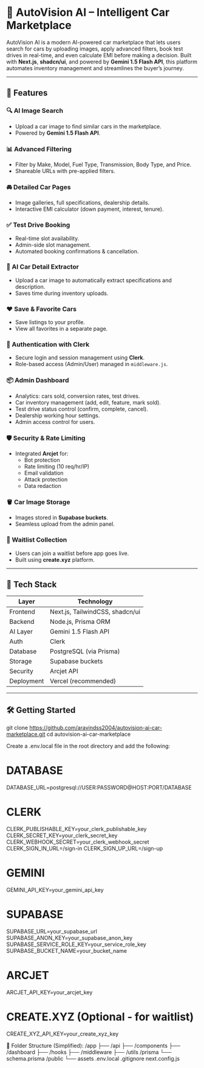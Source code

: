 # 🚗 AutoVision AI – Intelligent Car Marketplace

AutoVision AI is a modern AI-powered car marketplace that lets users search for cars by uploading images, apply advanced filters, book test drives in real-time, and even calculate EMI before making a decision. Built with **Next.js**, **shadcn/ui**, and powered by **Gemini 1.5 Flash API**, this platform automates inventory management and streamlines the buyer’s journey.

---

## 🌟 Features

### 🔍 AI Image Search
- Upload a car image to find similar cars in the marketplace.
- Powered by **Gemini 1.5 Flash API**.

### 📊 Advanced Filtering
- Filter by Make, Model, Fuel Type, Transmission, Body Type, and Price.
- Shareable URLs with pre-applied filters.

### 🚘 Detailed Car Pages
- Image galleries, full specifications, dealership details.
- Interactive EMI calculator (down payment, interest, tenure).

### ✅ Test Drive Booking
- Real-time slot availability.
- Admin-side slot management.
- Automated booking confirmations & cancellation.

### 🧠 AI Car Detail Extractor
- Upload a car image to automatically extract specifications and description.
- Saves time during inventory uploads.

### ❤️ Save & Favorite Cars
- Save listings to your profile.
- View all favorites in a separate page.

### 🔐 Authentication with Clerk
- Secure login and session management using **Clerk**.
- Role-based access (Admin/User) managed in `middleware.js`.

### 📦 Admin Dashboard
- Analytics: cars sold, conversion rates, test drives.
- Car inventory management (add, edit, feature, mark sold).
- Test drive status control (confirm, complete, cancel).
- Dealership working hour settings.
- Admin access control for users.

### 🛡️ Security & Rate Limiting
- Integrated **Arcjet** for:
  - Bot protection
  - Rate limiting (10 req/hr/IP)
  - Email validation
  - Attack protection
  - Data redaction

### 🪣 Car Image Storage
- Images stored in **Supabase buckets**.
- Seamless upload from the admin panel.

### 📝 Waitlist Collection
- Users can join a waitlist before app goes live.
- Built using **create.xyz** platform.

---

## 🧱 Tech Stack

| Layer         | Technology                             |
|---------------|-----------------------------------------|
| Frontend      | Next.js, TailwindCSS, shadcn/ui         |
| Backend       | Node.js, Prisma ORM                     |
| AI Layer      | Gemini 1.5 Flash API                    |
| Auth          | Clerk                                   |
| Database      | PostgreSQL (via Prisma)                 |
| Storage       | Supabase buckets                        |
| Security      | Arcjet API                              |
| Deployment    | Vercel (recommended)                    |

---

## 🛠️ Getting Started

git clone https://github.com/aravindss2004/autovision-ai-car-marketplace.git
cd autovision-ai-car-marketplace


Create a .env.local file in the root directory and add the following:
# DATABASE
DATABASE_URL=postgresql://USER:PASSWORD@HOST:PORT/DATABASE

# CLERK
CLERK_PUBLISHABLE_KEY=your_clerk_publishable_key
CLERK_SECRET_KEY=your_clerk_secret_key
CLERK_WEBHOOK_SECRET=your_clerk_webhook_secret
CLERK_SIGN_IN_URL=/sign-in
CLERK_SIGN_UP_URL=/sign-up

# GEMINI
GEMINI_API_KEY=your_gemini_api_key

# SUPABASE
SUPABASE_URL=your_supabase_url
SUPABASE_ANON_KEY=your_supabase_anon_key
SUPABASE_SERVICE_ROLE_KEY=your_service_role_key
SUPABASE_BUCKET_NAME=your_bucket_name

# ARCJET
ARCJET_API_KEY=your_arcjet_key

# CREATE.XYZ (Optional - for waitlist)
CREATE_XYZ_API_KEY=your_create_xyz_key

🧩 Folder Structure (Simplified):
/app
  ├── /api
  ├── /components
  ├── /dashboard
  ├── /hooks
  ├── /middleware
  ├── /utils
/prisma
  └── schema.prisma
/public
  └── assets
.env.local
.gitignore
next.config.js
